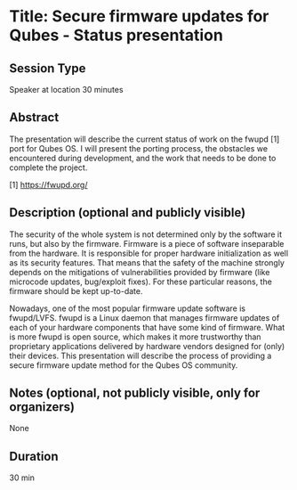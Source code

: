 # Title: Secure firmware updates for Qubes - Status presentation

## Session Type

Speaker at location 30 minutes

## Abstract

The presentation will describe the current status of work on the fwupd [1] port
for Qubes OS. I will present the porting process, the obstacles we encountered
during development, and the work that needs to be done to complete the project.

[1] https://fwupd.org/

## Description (optional and publicly visible)

The security of the whole system is not determined only by the software it
runs, but also by the firmware. Firmware is a piece of software inseparable from
the hardware. It is responsible for proper hardware initialization as well as
its security features. That means that the safety of the machine strongly
depends on the mitigations of vulnerabilities provided by firmware (like
microcode updates, bug/exploit fixes). For these particular reasons,
the firmware should be kept up-to-date.

Nowadays, one of the most popular firmware update software is fwupd/LVFS.
fwupd is a Linux daemon that manages firmware updates of each of your hardware
components that have some kind of firmware. What is more fwupd is open source,
which makes it more trustworthy than proprietary applications delivered by
hardware vendors designed for (only) their devices. This presentation will
describe the process of providing a secure firmware update method for
the Qubes OS community.

## Notes (optional, not publicly visible, only for organizers)

None

## Duration

30 min

